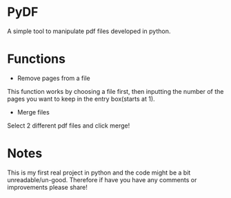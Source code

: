 # PyDF
A simple tool to manipulate pdf files developed in python.

# Functions
- Remove pages from a file

This function works by choosing a file first, then inputting the number of the pages you want to keep in the entry box(starts at 1).
- Merge files


Select 2 different pdf files and click merge!


# Notes
This is my first real project in python and the code might be a bit unreadable/un-good. Therefore if have you have any comments or improvements please share!
